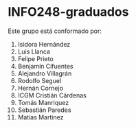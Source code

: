 # INFO248-graduados
Este grupo está conformado por:  
1. Isidora Hernández  
2. Luis Llanca  
3. Felipe Prieto
4. Benjamín Cifuentes  
5. Alejandro Villagrán  
6. Rodolfo Seguel  
7. Hernán Cornejo
8. ICGM Cristián Cárdenas
9. Tomás Manriquez
10. Sebastián Paredes
11. Matías Martinez

